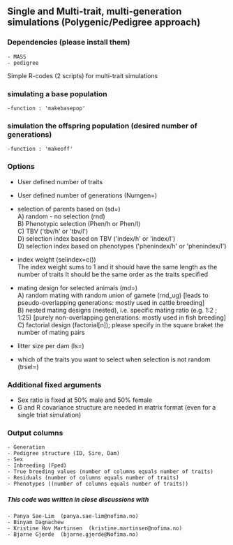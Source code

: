 ## Single and Multi-trait, multi-generation simulations (Polygenic/Pedigree approach)

### Dependencies (please install them)  
    - MASS  
    - pedigree  

Simple R-codes (2 scripts) for multi-trait simulations

### simulating a base population
    -function : 'makebasepop'

### simulation the offspring population (desired number of generations)
    -function : 'makeoff'

### Options
- User defined number of traits  

- User defined number of generations (Numgen=)  

- selection of parents based on (sd=)   
    A) random - no selection (rnd)  
    B) Phenotypic selection (Phen/h or Phen/l)  
    C) TBV ('tbv/h' or 'tbv/l')  
    D) selection index based on TBV ('index/h' or 'index/l')  
    D) selection index based on phenotypes ('phenindex/h' or 'phenindex/l')  
    
- index weight (selindex=c())  
    The index weight sums to 1 and it should have the same length as the number of traits 
    It should be the same order as the traits specified  
    
- mating design for selected animals (md=)  
    A) random mating with random union of gamete (rnd_ug) [leads to pseudo-overlapping generations: mostly used in cattle breeding]  
    B) nested mating designs (nested), i.e. specific mating ratio (e.g. 1:2 ; 1:25) [purely non-overlapping generations: mostly used in fish breeding] 
    C) factorial design (factorial[n]); please specify in the square braket the number of mating pairs  
    
- litter size per dam (ls=)  

- which of the traits you want to select when selection is not random (trsel=)  

### Additional fixed arguments  
- Sex ratio is fixed at 50% male and 50% female  
- G and R covariance structure are needed in matrix format (even for a single triat simulation)  

### Output columns 
    - Generation
    - Pedigree structure (ID, Sire, Dam)
    - Sex
    - Inbreeding (Fped)
    - True breeding values (number of columns equals number of traits)
    - Residuals (number of columns equals number of traits)
    - Phenotypes ((number of columns equals number of traits))


##### This code was written in close discussions with  
	- Panya Sae-Lim  (panya.sae-lim@nofima.no)
	- Binyam Dagnachew  
	- Kristine Hov Martinsen  (kristine.martinsen@nofima.no)
	- Bjarne Gjerde  (bjarne.gjerde@Nofima.no)

